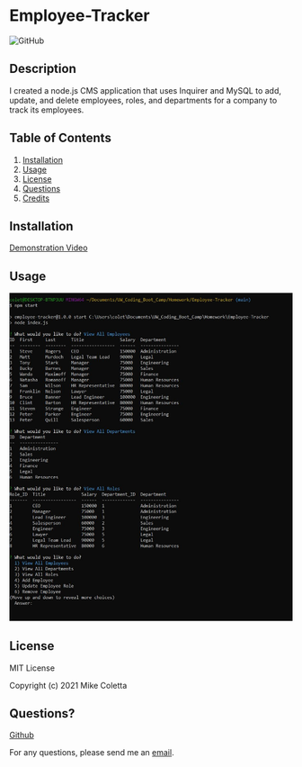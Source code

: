 # Employee-Tracker

![GitHub](https://img.shields.io/github/license/MikeColetta/Employee-Tracker)

## Description
    
I created a node.js CMS application that uses Inquirer and MySQL to add, update, and delete employees, roles, and departments for a company to track its employees.
    
## Table of Contents
1. [Installation](#installation)
2. [Usage](#usage)
3. [License](#license)
4. [Questions](#questions)
5. [Credits](#credits)
    
## Installation
    
[Demonstration Video](https://drive.google.com/file/d/1Ukn1CFUrPRgZTT6T2IAxXmgrFp9EtLSg/view?usp=sharing)
    
## Usage

![Screenshot1](./images/Screenshot1.JPG)

## License
    
MIT License
    
Copyright (c) 2021 Mike Coletta
          
## Questions?
    
[Github](https://github.com/MikeColetta)
    
For any questions, please send me an [email](mailto:coletta.mike@gmail.com).